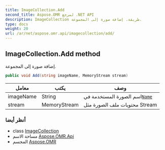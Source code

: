 ```yaml
---
title: ImageCollection.Add
second_title: Aspose.OMR لمرجع .NET API
description: ImageCollection طريقة. إضافة صورة إلى المجموعة.
type: docs
weight: 20
url: /ar/net/aspose.omr.api/imagecollection/add/
---
```

## ImageCollection.Add method

إضافة صورة إلى المجموعة.

```csharp
public void Add(string imageName, MemoryStream stream)
```

| معامل | يكتب | وصف |
| --- | --- | --- |
| imageName | String | اسم الصورة المستخدمة في[`Name`](../../../aspose.omr.generation.config.elements/imageconfig/name/) |
| stream | MemoryStream | محتويات ملف الصورة مثل Stream |

### أنظر أيضا

* class [ImageCollection](../)
* مساحة الاسم [Aspose.OMR.Api](../../imagecollection/)
* المجسم [Aspose.OMR](../../../)


